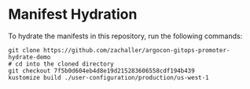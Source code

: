 # Manifest Hydration

To hydrate the manifests in this repository, run the following commands:

```shell
git clone https://github.com/zachaller/argocon-gitops-promoter-hydrate-demo
# cd into the cloned directory
git checkout 7f5b0d604eb4d8e19d215283606558cdf194b439
kustomize build ./user-configuration/production/us-west-1
```
